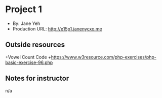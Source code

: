 # Project 1
+ By: Jane Yeh
+ Production URL: <http://e15p1.janenycxo.me>

## Outside resources
+Vowel Count Code
+https://www.w3resource.com/php-exercises/php-basic-exercise-96.php

## Notes for instructor
n/a